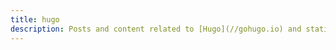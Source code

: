 ```yaml
---
title: hugo
description: Posts and content related to [Hugo](//gohugo.io) and static website building.
---
```

